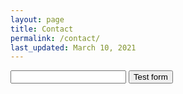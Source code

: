 ```yaml
---
layout: page
title: Contact
permalink: /contact/
last_updated: March 10, 2021
---
```


<form action="https://getsimpleform.com/messages?form_api_token=e4d71af94ba527340f71acff093ba458" method="post">
  <!-- the redirect_to is optional, the form will redirect to the referrer on submission -->
  <input type='hidden' name='redirect_to' value='<the complete return url e.g. http://fooey.com/thank-you.html>' />
  <!-- all your input fields here.... -->
  <input type='text' name='test' />
  <input type='submit' value='Test form' />
</form>